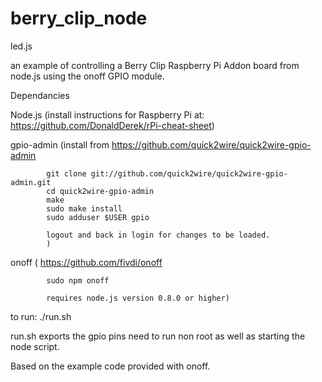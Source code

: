 berry_clip_node
===============

led.js

an example of controlling a Berry Clip Raspberry Pi Addon board from node.js using the onoff GPIO module.

Dependancies

Node.js     (install instructions for Raspberry Pi at: https://github.com/DonaldDerek/rPi-cheat-sheet)

gpio-admin  (install from https://github.com/quick2wire/quick2wire-gpio-admin

            git clone git://github.com/quick2wire/quick2wire-gpio-admin.git
            cd quick2wire-gpio-admin
            make
            sudo make install
            sudo adduser $USER gpio

            logout and back in login for changes to be loaded.
            )

onoff       ( https://github.com/fivdi/onoff 
            
            sudo npm onoff 
            
            requires node.js version 0.8.0 or higher)


to run: ./run.sh

run.sh exports the gpio pins need to run non root as well as starting the node script.

Based on the example code provided with onoff.
